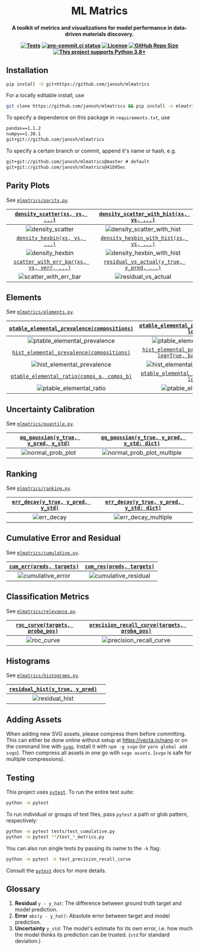 <h1 align="center">ML Matrics</h1>

<h4 align="center">

A toolkit of metrics and visualizations for model performance in data-driven materials discovery.

[![Tests](https://github.com/janosh/mlmatrics/workflows/Tests/badge.svg)](https://github.com/janosh/mlmatrics/actions)
[![pre-commit.ci status](https://results.pre-commit.ci/badge/github/janosh/mlmatrics/master.svg)](https://results.pre-commit.ci/latest/github/janosh/mlmatrics/master)
[![License](https://img.shields.io/github/license/janosh/mlmatrics?label=License)](/license)
[![GitHub Repo Size](https://img.shields.io/github/repo-size/janosh/mlmatrics?label=Repo+Size)](https://github.com/janosh/mlmatrics/graphs/contributors)
[![This project supports Python 3.8+](https://img.shields.io/badge/Python-3.8+-blue.svg)](https://python.org/downloads)

</h4>

## Installation

```sh
pip install -U git+https://github.com/janosh/mlmatrics
```

For a locally editable install, use

```sh
git clone https://github.com/janosh/mlmatrics && pip install -e mlmatrics
```

To specify a dependence on this package in `requirements.txt`, use

```txt
pandas==1.1.2
numpy==1.20.1
git+git://github.com/janosh/mlmatrics
```

To specify a certain branch or commit, append it's name or hash, e.g.

```txt
git+git://github.com/janosh/mlmatrics@master # default
git+git://github.com/janosh/mlmatrics@41b95ec
```

## Parity Plots

See [`mlmatrics/parity.py`](mlmatrics/parity.py).

|      [`density_scatter(xs, ys, ...)`](mlmatrics/parity.py)       |  [`density_scatter_with_hist(xs, ys, ...)`](mlmatrics/parity.py)   |
| :--------------------------------------------------------------: | :----------------------------------------------------------------: |
|          ![density_scatter](assets/density_scatter.svg)          | ![density_scatter_with_hist](assets/density_scatter_with_hist.svg) |
|       [`density_hexbin(xs, ys, ...)`](mlmatrics/parity.py)       |   [`density_hexbin_with_hist(xs, ys, ...)`](mlmatrics/parity.py)   |
|           ![density_hexbin](assets/density_hexbin.svg)           |  ![density_hexbin_with_hist](assets/density_hexbin_with_hist.svg)  |
| [`scatter_with_err_bar(xs, ys, yerr, ...)`](mlmatrics/parity.py) |  [`residual_vs_actual(y_true, y_pred, ...)`](mlmatrics/parity.py)  |
|     ![scatter_with_err_bar](assets/scatter_with_err_bar.svg)     |        ![residual_vs_actual](assets/residual_vs_actual.svg)        |

## Elements

See [`mlmatrics/elements.py`](mlmatrics/elements.py).

|  [`ptable_elemental_prevalence(compositions)`](mlmatrics/elements.py)  |          [`ptable_elemental_prevalence(compositions, log=True)`](mlmatrics/elements.py)          |
| :--------------------------------------------------------------------: | :----------------------------------------------------------------------------------------------: |
| ![ptable_elemental_prevalence](assets/ptable_elemental_prevalence.svg) |          ![ptable_elemental_prevalence_log](assets/ptable_elemental_prevalence_log.svg)          |
|   [`hist_elemental_prevalence(compositions)`](mlmatrics/elements.py)   | [`hist_elemental_prevalence(compositions, log=True, bar_values='count')`](mlmatrics/elements.py) |
|   ![hist_elemental_prevalence](assets/hist_elemental_prevalence.svg)   |      ![hist_elemental_prevalence_log_count](assets/hist_elemental_prevalence_log_count.svg)      |
|  [`ptable_elemental_ratio(comps_a, comps_b)`](mlmatrics/elements.py)   |          [`ptable_elemental_ratio(comps_b, comps_a, log=True)`](mlmatrics/elements.py)           |
|      ![ptable_elemental_ratio](assets/ptable_elemental_ratio.svg)      |               ![ptable_elemental_ratio_log](assets/ptable_elemental_ratio_log.svg)               |

## Uncertainty Calibration

See [`mlmatrics/quantile.py`](mlmatrics/quantile.py).

| [`qq_gaussian(y_true, y_pred, y_std)`](mlmatrics/quantile.py) | [`qq_gaussian(y_true, y_pred, y_std: dict)`](mlmatrics/quantile.py) |
| :-----------------------------------------------------------: | :-----------------------------------------------------------------: |
|       ![normal_prob_plot](assets/normal_prob_plot.svg)        | ![normal_prob_plot_multiple](assets/normal_prob_plot_multiple.svg)  |

## Ranking

See [`mlmatrics/ranking.py`](mlmatrics/ranking.py).

| [`err_decay(y_true, y_pred, y_std)`](mlmatrics/ranking.py) | [`err_decay(y_true, y_pred, y_std: dict)`](mlmatrics/ranking.py) |
| :--------------------------------------------------------: | :--------------------------------------------------------------: |
|             ![err_decay](assets/err_decay.svg)             |       ![err_decay_multiple](assets/err_decay_multiple.svg)       |

## Cumulative Error and Residual

See [`mlmatrics/cumulative.py`](mlmatrics/cumulative.py).

| [`cum_err(preds, targets)`](mlmatrics/cumulative.py) |  [`cum_res(preds, targets)`](mlmatrics/cumulative.py)  |
| :--------------------------------------------------: | :----------------------------------------------------: |
|   ![cumulative_error](assets/cumulative_error.svg)   | ![cumulative_residual](assets/cumulative_residual.svg) |

## Classification Metrics

See [`mlmatrics/relevance.py`](mlmatrics/relevance.py).

| [`roc_curve(targets, proba_pos)`](mlmatrics/relevance.py) | [`precision_recall_curve(targets, proba_pos)`](mlmatrics/relevance.py) |
| :-------------------------------------------------------: | :--------------------------------------------------------------------: |
|            ![roc_curve](assets/roc_curve.svg)             |      ![precision_recall_curve](assets/precision_recall_curve.svg)      |

## Histograms

See [`mlmatrics/histograms.py`](mlmatrics/histograms.py).

| [`residual_hist(y_true, y_pred)`](mlmatrics/histograms.py) |       |
| :--------------------------------------------------------: | :---: |
|         ![residual_hist](assets/residual_hist.svg)         |       |

## Adding Assets

When adding new SVG assets, please compress them before committing. This can either be done online without setup at <https://vecta.io/nano> or on the command line with [`svgo`](https://github.com/svg/svgo). Install it with `npm -g svgo` (or `yarn global add svgo`). Then compress all assets in one go with `svgo assets`. (`svgo` is safe for multiple compressions).

## Testing

This project uses [`pytest`](https://docs.pytest.org/en/stable/usage.html). To run the entire test suite:

```sh
python -m pytest
```

To run individual or groups of test files, pass `pytest` a path or glob pattern, respectively:

```sh
python -m pytest tests/test_cumulative.py
python -m pytest **/test_*_metrics.py
```

You can also run single tests by passing its name to the `-k` flag:

```sh
python -m pytest -k test_precision_recall_curve
```

Consult the [`pytest`](https://docs.pytest.org/en/stable/usage.html) docs for more details.

## Glossary

1. **Residual** `y - y_hat`: The difference between ground truth target and model prediction.
2. **Error** `abs(y - y_hat)`: Absolute error between target and model prediction.
3. **Uncertainty** `y_std`: The model's estimate for its own error, i.e. how much the model thinks its prediction can be trusted. (`std` for standard deviation.)
